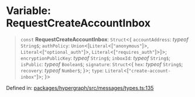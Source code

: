 # Variable: RequestCreateAccountInbox

> `const` **RequestCreateAccountInbox**: `Struct`\<\{ `accountAddress`: *typeof* `String$`; `authPolicy`: `Union`\<\[`Literal`\<\[`"anonymous"`\]\>, `Literal`\<\[`"optional_auth"`\]\>, `Literal`\<\[`"requires_auth"`\]\>\]\>; `encryptionPublicKey`: *typeof* `String$`; `inboxId`: *typeof* `String$`; `isPublic`: *typeof* `Boolean$`; `signature`: `Struct`\<\{ `hex`: *typeof* `String$`; `recovery`: *typeof* `Number$`; \}\>; `type`: `Literal`\<\[`"create-account-inbox"`\]\>; \}\>

Defined in: [packages/hypergraph/src/messages/types.ts:135](https://github.com/hashirpm/hypergraph/blob/ab4ea1cdb9430798142e0d735aac9d31c2cf0ae0/packages/hypergraph/src/messages/types.ts#L135)
